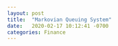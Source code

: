 ```yaml
---
layout: post
title:  "Markovian Queuing System"
date:   2020-02-17 10:12:41 -0700
categories: Finance
---
```


